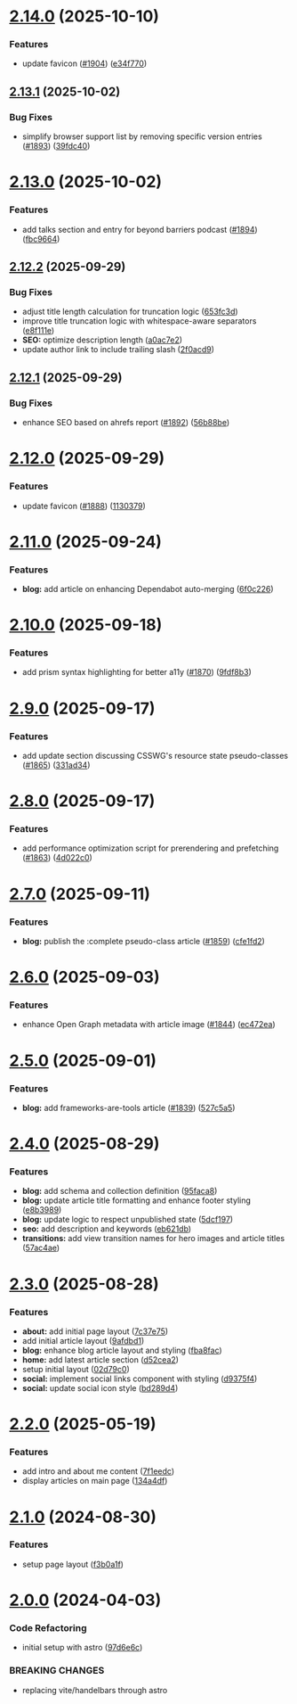 # [2.14.0](https://github.com/Th3S4mur41/th3s4mur41.me/compare/v2.13.1...v2.14.0) (2025-10-10)


### Features

* update favicon ([#1904](https://github.com/Th3S4mur41/th3s4mur41.me/issues/1904)) ([e34f770](https://github.com/Th3S4mur41/th3s4mur41.me/commit/e34f770bac2463476c2b7e9610adfc0a9362189b))

## [2.13.1](https://github.com/Th3S4mur41/th3s4mur41.me/compare/v2.13.0...v2.13.1) (2025-10-02)


### Bug Fixes

* simplify browser support list by removing specific version entries ([#1893](https://github.com/Th3S4mur41/th3s4mur41.me/issues/1893)) ([39fdc40](https://github.com/Th3S4mur41/th3s4mur41.me/commit/39fdc40ba6f8aab24b9ed191a60151501fac6259))

# [2.13.0](https://github.com/Th3S4mur41/th3s4mur41.me/compare/v2.12.2...v2.13.0) (2025-10-02)


### Features

* add talks section and entry for beyond barriers podcast ([#1894](https://github.com/Th3S4mur41/th3s4mur41.me/issues/1894)) ([fbc9664](https://github.com/Th3S4mur41/th3s4mur41.me/commit/fbc96641c1a2849db6fe2cec12c25c2b0b822757))

## [2.12.2](https://github.com/Th3S4mur41/th3s4mur41.me/compare/v2.12.1...v2.12.2) (2025-09-29)


### Bug Fixes

* adjust title length calculation for truncation logic ([653fc3d](https://github.com/Th3S4mur41/th3s4mur41.me/commit/653fc3d658077ab781b0f3252fb213bfc5ce2a39))
* improve title truncation logic with whitespace-aware separators ([e8f111e](https://github.com/Th3S4mur41/th3s4mur41.me/commit/e8f111e3f22fa5ea21482928b6e4430b04b930a4))
* **SEO:** optimize description length ([a0ac7e2](https://github.com/Th3S4mur41/th3s4mur41.me/commit/a0ac7e232b1fdac77be210ef495abe9ea5ae7b00))
* update author link to include trailing slash ([2f0acd9](https://github.com/Th3S4mur41/th3s4mur41.me/commit/2f0acd944c7ffc366c499125cfc50175ea949699))

## [2.12.1](https://github.com/Th3S4mur41/th3s4mur41.me/compare/v2.12.0...v2.12.1) (2025-09-29)


### Bug Fixes

* enhance SEO based on ahrefs report ([#1892](https://github.com/Th3S4mur41/th3s4mur41.me/issues/1892)) ([56b88be](https://github.com/Th3S4mur41/th3s4mur41.me/commit/56b88bedb83480f889db87d9dabada142c7dddbc))

# [2.12.0](https://github.com/Th3S4mur41/th3s4mur41.me/compare/v2.11.0...v2.12.0) (2025-09-29)


### Features

* update favicon ([#1888](https://github.com/Th3S4mur41/th3s4mur41.me/issues/1888)) ([1130379](https://github.com/Th3S4mur41/th3s4mur41.me/commit/11303798104693ebc8e9b1220ac7804de5d139d4))

# [2.11.0](https://github.com/Th3S4mur41/th3s4mur41.me/compare/v2.10.0...v2.11.0) (2025-09-24)


### Features

* **blog:** add article on enhancing Dependabot auto-merging ([6f0c226](https://github.com/Th3S4mur41/th3s4mur41.me/commit/6f0c22647e17cd099330b3dfb5033374621fed8e))

# [2.10.0](https://github.com/Th3S4mur41/th3s4mur41.me/compare/v2.9.0...v2.10.0) (2025-09-18)


### Features

* add prism syntax highlighting for better a11y ([#1870](https://github.com/Th3S4mur41/th3s4mur41.me/issues/1870)) ([9fdf8b3](https://github.com/Th3S4mur41/th3s4mur41.me/commit/9fdf8b37b9118ffe59904534ad90497df0782a7f))

# [2.9.0](https://github.com/Th3S4mur41/th3s4mur41.me/compare/v2.8.0...v2.9.0) (2025-09-17)


### Features

* add update section discussing CSSWG's resource state pseudo-classes ([#1865](https://github.com/Th3S4mur41/th3s4mur41.me/issues/1865)) ([331ad34](https://github.com/Th3S4mur41/th3s4mur41.me/commit/331ad34a649613a9128b5025d099f51e92c78a6c))

# [2.8.0](https://github.com/Th3S4mur41/th3s4mur41.me/compare/v2.7.0...v2.8.0) (2025-09-17)


### Features

* add performance optimization script for prerendering and prefetching ([#1863](https://github.com/Th3S4mur41/th3s4mur41.me/issues/1863)) ([4d022c0](https://github.com/Th3S4mur41/th3s4mur41.me/commit/4d022c0ce0aff731fc28a239efe3eb74299e3a06))

# [2.7.0](https://github.com/Th3S4mur41/th3s4mur41.me/compare/v2.6.0...v2.7.0) (2025-09-11)


### Features

* **blog:** publish the :complete pseudo-class article ([#1859](https://github.com/Th3S4mur41/th3s4mur41.me/issues/1859)) ([cfe1fd2](https://github.com/Th3S4mur41/th3s4mur41.me/commit/cfe1fd233623eacba6bac63da750d6af4f44ac26))

# [2.6.0](https://github.com/Th3S4mur41/th3s4mur41.me/compare/v2.5.0...v2.6.0) (2025-09-03)


### Features

* enhance Open Graph metadata with article image ([#1844](https://github.com/Th3S4mur41/th3s4mur41.me/issues/1844)) ([ec472ea](https://github.com/Th3S4mur41/th3s4mur41.me/commit/ec472ea762f599ca2c9f60d0ff87f507e67ce118))

# [2.5.0](https://github.com/Th3S4mur41/th3s4mur41.me/compare/v2.4.0...v2.5.0) (2025-09-01)


### Features

* **blog:** add frameworks-are-tools article ([#1839](https://github.com/Th3S4mur41/th3s4mur41.me/issues/1839)) ([527c5a5](https://github.com/Th3S4mur41/th3s4mur41.me/commit/527c5a50ed9987447bc8fe91f5ac2a846d7199c9))

# [2.4.0](https://github.com/Th3S4mur41/th3s4mur41.me/compare/v2.3.0...v2.4.0) (2025-08-29)


### Features

* **blog:** add schema and collection definition ([95faca8](https://github.com/Th3S4mur41/th3s4mur41.me/commit/95faca8963a8fe8a9ef0a25ed9f0793840ea4062))
* **blog:** update article title formatting and enhance footer styling ([e8b3989](https://github.com/Th3S4mur41/th3s4mur41.me/commit/e8b39896d75c0335ced7b06027163083018d3320))
* **blog:** update logic to respect unpublished state ([5dcf197](https://github.com/Th3S4mur41/th3s4mur41.me/commit/5dcf197b7cf0cd55fc0fa943f93a70fb4cc02154))
* **seo:** add description and keywords ([eb621db](https://github.com/Th3S4mur41/th3s4mur41.me/commit/eb621dbf7ec8d68cc42516a459f17dc585a93d31))
* **transitions:** add view transition names for hero images and article titles ([57ac4ae](https://github.com/Th3S4mur41/th3s4mur41.me/commit/57ac4ae9c6a228175dd3dda344d4668aa4e2eb31))

# [2.3.0](https://github.com/Th3S4mur41/th3s4mur41.me/compare/v2.2.0...v2.3.0) (2025-08-28)


### Features

* **about:** add initial page layout ([7c37e75](https://github.com/Th3S4mur41/th3s4mur41.me/commit/7c37e750771fec348db156a6d9ed628d03eaecba))
* add initial article layout ([9afdbd1](https://github.com/Th3S4mur41/th3s4mur41.me/commit/9afdbd1cbb21a7893dd1ac04b6656c39555bb6cf))
* **blog:** enhance blog article layout and styling ([fba8fac](https://github.com/Th3S4mur41/th3s4mur41.me/commit/fba8facf9480d30dc934aac5545fa76bd60ff176))
* **home:** add latest article section ([d52cea2](https://github.com/Th3S4mur41/th3s4mur41.me/commit/d52cea2e86e179859c8fefcac13bcb160a751e3e))
* setup initial layout ([02d79c0](https://github.com/Th3S4mur41/th3s4mur41.me/commit/02d79c029f4076fce75b9f8f71632267209f3e9b))
* **social:** implement social links component with styling ([d9375f4](https://github.com/Th3S4mur41/th3s4mur41.me/commit/d9375f48ecdab01f50c8ab85238df323057aaf5d))
* **social:** update social icon style ([bd289d4](https://github.com/Th3S4mur41/th3s4mur41.me/commit/bd289d4091c12c0fec2fad01d07ba68cb5f89f3f))

# [2.2.0](https://github.com/Th3S4mur41/th3s4mur41.me/compare/v2.1.0...v2.2.0) (2025-05-19)


### Features

* add intro and about me content ([7f1eedc](https://github.com/Th3S4mur41/th3s4mur41.me/commit/7f1eedc439d1dfc4a12e60455aa2aea2cd114084))
* display articles on main page ([134a4df](https://github.com/Th3S4mur41/th3s4mur41.me/commit/134a4dfc8174ee2ce12005ef39b4dc712df65f0c))

# [2.1.0](https://github.com/Th3S4mur41/th3s4mur41.me/compare/v2.0.0...v2.1.0) (2024-08-30)


### Features

* setup page layout ([f3b0a1f](https://github.com/Th3S4mur41/th3s4mur41.me/commit/f3b0a1f4fa1876b856a168eb844c3cb238ef8963))

# [2.0.0](https://github.com/Th3S4mur41/th3s4mur41.me/compare/v1.0.0...v2.0.0) (2024-04-03)


### Code Refactoring

* initial setup with astro ([97d6e6c](https://github.com/Th3S4mur41/th3s4mur41.me/commit/97d6e6c14a9b0b6e6b7a23b677659963f7e946e3))


### BREAKING CHANGES

* replacing vite/handelbars through astro
